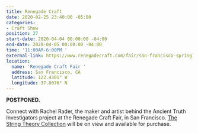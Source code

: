 ```yaml
---
title: Renegade Craft
date: 2020-02-25 23:40:00 -05:00
categories:
- Craft Show
position: 27
start-date: 2020-04-04 00:00:00 -04:00
end-date: 2020-04-05 00:00:00 -04:00
time: '11:00AM-6:00PM '
external-link: https://www.renegadecraft.com/fair/san-francisco-spring
location:
  name: 'Renegade Craft Fair '
  address: San Francisco, CA
  latitude: 122.4301° W
  longitude: 37.8076° N
---
```


**POSTPONED.**

Connect with Rachel Rader, the maker and artist behind the Ancient Truth Investigators project at the Renegade Craft Fair, in San Francisco. [The String Theory Collection](https://ancienttruthinvestigators.com/shop/) will be on view and available for purchase. 